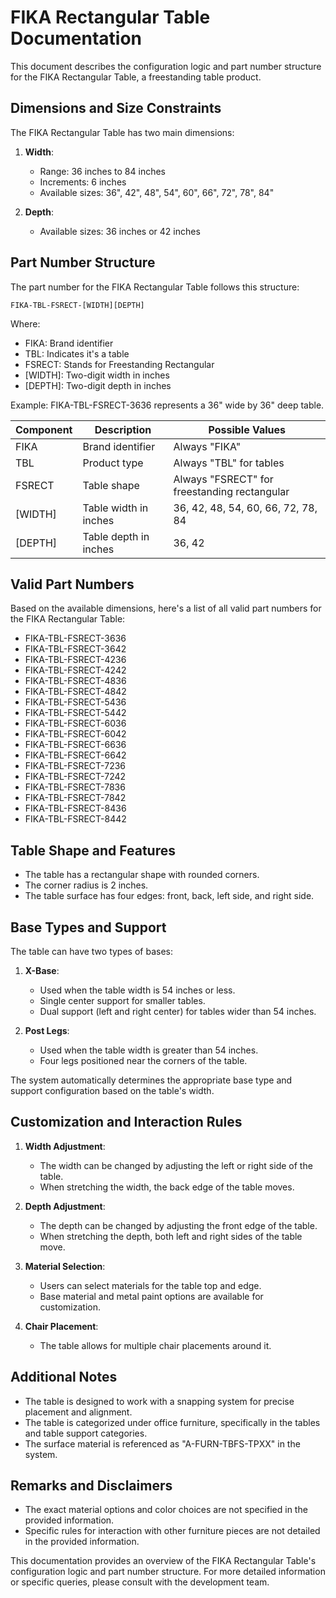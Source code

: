 # FIKA Rectangular Table Documentation

This document describes the configuration logic and part number structure for the FIKA Rectangular Table, a freestanding table product.

## Dimensions and Size Constraints

The FIKA Rectangular Table has two main dimensions:

1. **Width**: 
   - Range: 36 inches to 84 inches
   - Increments: 6 inches
   - Available sizes: 36", 42", 48", 54", 60", 66", 72", 78", 84"

2. **Depth**: 
   - Available sizes: 36 inches or 42 inches

## Part Number Structure

The part number for the FIKA Rectangular Table follows this structure:

```
FIKA-TBL-FSRECT-[WIDTH][DEPTH]
```

Where:
- FIKA: Brand identifier
- TBL: Indicates it's a table
- FSRECT: Stands for Freestanding Rectangular
- [WIDTH]: Two-digit width in inches
- [DEPTH]: Two-digit depth in inches

Example: FIKA-TBL-FSRECT-3636 represents a 36" wide by 36" deep table.

| Component | Description | Possible Values |
|-----------|-------------|-----------------|
| FIKA      | Brand identifier | Always "FIKA" |
| TBL       | Product type | Always "TBL" for tables |
| FSRECT    | Table shape | Always "FSRECT" for freestanding rectangular |
| [WIDTH]   | Table width in inches | 36, 42, 48, 54, 60, 66, 72, 78, 84 |
| [DEPTH]   | Table depth in inches | 36, 42 |

## Valid Part Numbers

Based on the available dimensions, here's a list of all valid part numbers for the FIKA Rectangular Table:

- FIKA-TBL-FSRECT-3636
- FIKA-TBL-FSRECT-3642
- FIKA-TBL-FSRECT-4236
- FIKA-TBL-FSRECT-4242
- FIKA-TBL-FSRECT-4836
- FIKA-TBL-FSRECT-4842
- FIKA-TBL-FSRECT-5436
- FIKA-TBL-FSRECT-5442
- FIKA-TBL-FSRECT-6036
- FIKA-TBL-FSRECT-6042
- FIKA-TBL-FSRECT-6636
- FIKA-TBL-FSRECT-6642
- FIKA-TBL-FSRECT-7236
- FIKA-TBL-FSRECT-7242
- FIKA-TBL-FSRECT-7836
- FIKA-TBL-FSRECT-7842
- FIKA-TBL-FSRECT-8436
- FIKA-TBL-FSRECT-8442

## Table Shape and Features

- The table has a rectangular shape with rounded corners.
- The corner radius is 2 inches.
- The table surface has four edges: front, back, left side, and right side.

## Base Types and Support

The table can have two types of bases:

1. **X-Base**:
   - Used when the table width is 54 inches or less.
   - Single center support for smaller tables.
   - Dual support (left and right center) for tables wider than 54 inches.

2. **Post Legs**:
   - Used when the table width is greater than 54 inches.
   - Four legs positioned near the corners of the table.

The system automatically determines the appropriate base type and support configuration based on the table's width.

## Customization and Interaction Rules

1. **Width Adjustment**: 
   - The width can be changed by adjusting the left or right side of the table.
   - When stretching the width, the back edge of the table moves.

2. **Depth Adjustment**: 
   - The depth can be changed by adjusting the front edge of the table.
   - When stretching the depth, both left and right sides of the table move.

3. **Material Selection**:
   - Users can select materials for the table top and edge.
   - Base material and metal paint options are available for customization.

4. **Chair Placement**:
   - The table allows for multiple chair placements around it.

## Additional Notes

- The table is designed to work with a snapping system for precise placement and alignment.
- The table is categorized under office furniture, specifically in the tables and table support categories.
- The surface material is referenced as "A-FURN-TBFS-TPXX" in the system.

## Remarks and Disclaimers

- The exact material options and color choices are not specified in the provided information.
- Specific rules for interaction with other furniture pieces are not detailed in the provided information.

This documentation provides an overview of the FIKA Rectangular Table's configuration logic and part number structure. For more detailed information or specific queries, please consult with the development team.